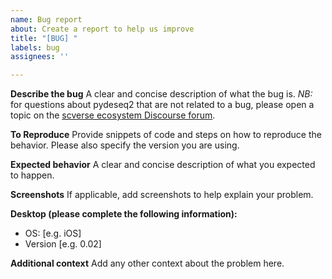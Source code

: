 ```yaml
---
name: Bug report
about: Create a report to help us improve
title: "[BUG] "
labels: bug
assignees: ''

---
```


**Describe the bug**
A clear and concise description of what the bug is.
*NB:* for questions about pydeseq2 that are not related to a bug, please open a topic on the [scverse ecosystem Discourse forum](https://discourse.scverse.org/c/ecosystem/38).

**To Reproduce**
Provide snippets of code and steps on how to reproduce the behavior. 
Please also specify the version you are using.

**Expected behavior**
A clear and concise description of what you expected to happen.

**Screenshots**
If applicable, add screenshots to help explain your problem.

**Desktop (please complete the following information):**
 - OS: [e.g. iOS]
 - Version [e.g. 0.02]

**Additional context**
Add any other context about the problem here.
